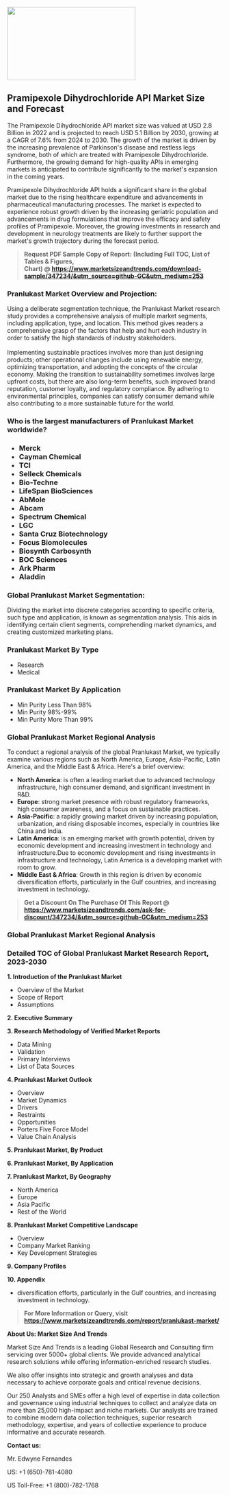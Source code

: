 <p><img class="alignnone size-medium wp-image-20088" src="https://ffe5etoiles.com/wp-content/uploads/2024/12/MST1-300x171.png" alt="" width="300" height="171" /></p><h2>Pramipexole Dihydrochloride API Market Size and Forecast</h2><p>The Pramipexole Dihydrochloride API market size was valued at USD 2.8 Billion in 2022 and is projected to reach USD 5.1 Billion by 2030, growing at a CAGR of 7.6% from 2024 to 2030. The growth of the market is driven by the increasing prevalence of Parkinson's disease and restless legs syndrome, both of which are treated with Pramipexole Dihydrochloride. Furthermore, the growing demand for high-quality APIs in emerging markets is anticipated to contribute significantly to the market's expansion in the coming years.</p><p>Pramipexole Dihydrochloride API holds a significant share in the global market due to the rising healthcare expenditure and advancements in pharmaceutical manufacturing processes. The market is expected to experience robust growth driven by the increasing geriatric population and advancements in drug formulations that improve the efficacy and safety profiles of Pramipexole. Moreover, the growing investments in research and development in neurology treatments are likely to further support the market's growth trajectory during the forecast period.</p></p><blockquote id="" class=""><strong>Request PDF Sample Copy of Report: (Including Full TOC, List of Tables &amp; Figures, Chart)&nbsp;@&nbsp;<strong><a href="https://www.marketsizeandtrends.com/download-sample/347234/&utm_source=github-GC&utm_medium=253" target="_blank">https://www.marketsizeandtrends.com/download-sample/347234/&utm_source=github-GC&utm_medium=253</a></strong></strong></blockquote><h3 id="" class="">Pranlukast Market&nbsp;Overview and Projection:</h3><p id="" class="">Using a deliberate segmentation technique, the Pranlukast Market research study provides a comprehensive analysis of multiple market segments, including application, type, and location. This method gives readers a comprehensive grasp of the factors that help and hurt each industry in order to satisfy the high standards of industry stakeholders. <br /> <br />Implementing sustainable practices involves more than just designing products; other operational changes include using renewable energy, optimizing transportation, and adopting the concepts of the circular economy. Making the transition to sustainability sometimes involves large upfront costs, but there are also long-term benefits, such improved brand reputation, customer loyalty, and regulatory compliance. By adhering to environmental principles, companies can satisfy consumer demand while also contributing to a more sustainable future for the world.</p><h3 id="" class="">Who is the largest manufacturers of&nbsp;Pranlukast Market worldwide?</h3><h3 class=""><p><ul><li>Merck </li><li> Cayman Chemical </li><li> TCI </li><li> Selleck Chemicals </li><li> Bio-Techne </li><li> LifeSpan BioSciences </li><li> AbMole </li><li> Abcam </li><li> Spectrum Chemical </li><li> LGC </li><li> Santa Cruz Biotechnology </li><li> Focus Biomolecules </li><li> Biosynth Carbosynth </li><li> BOC Sciences </li><li> Ark Pharm </li><li> Aladdin</li></ul></p></h3><h3 id="" class="">Global&nbsp;Pranlukast Market Segmentation:</h3><p id="" class="">Dividing the market into discrete categories according to specific criteria, such type and application, is known as segmentation analysis. This aids in identifying certain client segments, comprehending market dynamics, and creating customized marketing plans.</p><h3 id="" class="">Pranlukast Market&nbsp;By Type</h3><p><p><ul><li>Research</li><li> Medical</p></li></ul></p></p><h3 id="" class="">Pranlukast Market&nbsp;By Application</h3><p class=""><p><ul><li>Min Purity Less Than 98%</li><li> Min Purity 98%-99%</li><li> Min Purity More Than 99%</li></ul></p></p><h3 id="" class="">Global Pranlukast Market Regional Analysis</h3><p id="" class="">To conduct a regional analysis of the global Pranlukast Market, we typically examine various regions such as North America, Europe, Asia-Pacific, Latin America, and the Middle East &amp; Africa. Here's a brief overview:</p><ul><li><strong>North America</strong>: is often a leading market due to advanced technology infrastructure, high consumer demand, and significant investment in R&amp;D.</li><li><strong>Europe</strong>: strong market presence with robust regulatory frameworks, high consumer awareness, and a focus on sustainable practices.</li><li><strong>Asia-Pacific</strong>: a rapidly growing market driven by increasing population, urbanization, and rising disposable incomes, especially in countries like China and India.</li><li><strong>Latin America</strong>: is an emerging market with growth potential, driven by economic development and increasing investment in technology and infrastructure.Due to economic development and rising investments in infrastructure and technology, Latin America is a developing market with room to grow.</li><li><strong>Middle East &amp; Africa</strong>: Growth in this region is driven by economic diversification efforts, particularly in the Gulf countries, and increasing investment in technology.</li></ul><blockquote id="" class=""><strong>Get a Discount On The Purchase Of This Report @ <strong><a href="https://www.marketsizeandtrends.com/ask-for-discount/347234/&utm_source=github-GC&utm_medium=253" target="_blank">https://www.marketsizeandtrends.com/ask-for-discount/347234/&utm_source=github-GC&utm_medium=253</a></strong></strong></blockquote><h3 id="" class="">Global Pranlukast Market Regional Analysis</h3><h3 id="" class="">Detailed TOC of Global Pranlukast Market Research Report, 2023-2030</h3><p id="" class=""><strong>1. Introduction of the Pranlukast Market</strong></p><ul><li>Overview of the Market</li><li>Scope of Report</li><li>Assumptions</li></ul><p id="" class=""><strong>2. Executive Summary</strong></p><p id="" class=""><strong>3. Research Methodology of Verified Market Reports</strong></p><ul><li>Data Mining</li><li>Validation</li><li>Primary Interviews</li><li>List of Data Sources</li></ul><p id="" class=""><strong>4. Pranlukast Market Outlook</strong></p><ul><li>Overview</li><li>Market Dynamics</li><li>Drivers</li><li>Restraints</li><li>Opportunities</li><li>Porters Five Force Model</li><li>Value Chain Analysis</li></ul><p id="" class=""><strong>5. Pranlukast Market, By Product</strong></p><p id="" class=""><strong>6. Pranlukast Market, By Application</strong></p><p id="" class=""><strong>7. Pranlukast Market, By Geography</strong></p><ul><li>North America</li><li>Europe</li><li>Asia Pacific</li><li>Rest of the World</li></ul><p id="" class=""><strong>8. Pranlukast Market Competitive Landscape</strong></p><ul><li>Overview</li><li>Company Market Ranking</li><li>Key Development Strategies</li></ul><p id="" class=""><strong>9. Company Profiles</strong></p><p id="" class=""><strong>10. Appendix</strong></p><ul><li>diversification efforts, particularly in the Gulf countries, and increasing investment in technology.</li></ul><blockquote id="" class=""><strong>For More Information or Query, visit <strong><strong><a href="https://www.marketsizeandtrends.com/report/pranlukast-market/" target="_blank">https://www.marketsizeandtrends.com/report/pranlukast-market/</a></strong></strong></strong></blockquote><p id="" class=""><strong>About Us: Market Size And Trends</strong></p><p id="" class="">Market Size And Trends is a leading Global Research and Consulting firm servicing over 5000+ global clients. We provide advanced analytical research solutions while offering information-enriched research studies.</p><p id="" class="">We also offer insights into strategic and growth analyses and data necessary to achieve corporate goals and critical revenue decisions.</p><p id="" class="">Our 250 Analysts and SMEs offer a high level of expertise in data collection and governance using industrial techniques to collect and analyze data on more than 25,000 high-impact and niche markets. Our analysts are trained to combine modern data collection techniques, superior research methodology, expertise, and years of collective experience to produce informative and accurate research.</p><p id="" class=""><strong>Contact us:</strong></p><p id="" class="">Mr. Edwyne Fernandes</p><p id="" class="">US: +1 (650)-781-4080</p><p id="" class="">US Toll-Free: +1 (800)-782-1768</p>
